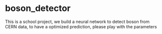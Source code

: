 # boson_detector
This is a school project, we build a neural network to detect boson from CERN data, to have a optimized prediction, please play with the parameters
